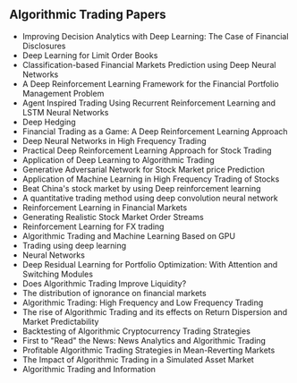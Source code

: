 <h2> Algorithmic Trading Papers </h2>

<ul>

                             

 <li><a target="_blank" href="https://github.com/manjunath5496/Algorithmic-Trading-Papers/blob/master/algt(1).pdf" style="text-decoration:none;"> Improving Decision Analytics with Deep Learning: The Case of Financial Disclosures</a></li>

 <li><a target="_blank" href="https://github.com/manjunath5496/Algorithmic-Trading-Papers/blob/master/algt(2).pdf" style="text-decoration:none;">Deep Learning for Limit Order Books</a></li>

<li><a target="_blank" href="https://github.com/manjunath5496/Algorithmic-Trading-Papers/blob/master/algt(3).pdf" style="text-decoration:none;">Classification-based Financial Markets Prediction using Deep Neural Networks</a></li>
 <li><a target="_blank" href="https://github.com/manjunath5496/Algorithmic-Trading-Papers/blob/master/algt(4).pdf" style="text-decoration:none;">A Deep Reinforcement Learning Framework for the Financial Portfolio Management Problem</a></li>                              
<li><a target="_blank" href="https://github.com/manjunath5496/Algorithmic-Trading-Papers/blob/master/algt(5).pdf" style="text-decoration:none;">Agent Inspired Trading Using Recurrent Reinforcement Learning and LSTM Neural Networks</a></li>
<li><a target="_blank" href="https://github.com/manjunath5496/Algorithmic-Trading-Papers/blob/master/algt(6).pdf" style="text-decoration:none;"> Deep Hedging</a></li>
 <li><a target="_blank" href="https://github.com/manjunath5496/Algorithmic-Trading-Papers/blob/master/algt(7).pdf" style="text-decoration:none;">Financial Trading as a Game:
A Deep Reinforcement Learning Approach</a></li>

 <li><a target="_blank" href="https://github.com/manjunath5496/Algorithmic-Trading-Papers/blob/master/algt(8).pdf" style="text-decoration:none;"> Deep Neural Networks in High Frequency Trading</a></li>
   <li><a target="_blank" href="https://github.com/manjunath5496/Algorithmic-Trading-Papers/blob/master/algt(9).pdf" style="text-decoration:none;">Practical Deep Reinforcement Learning Approach for Stock Trading</a></li>
  
   
 <li><a target="_blank" href="https://github.com/manjunath5496/Algorithmic-Trading-Papers/blob/master/algt(10).pdf" style="text-decoration:none;">Application of Deep Learning to Algorithmic Trading</a></li>                              
<li><a target="_blank" href="https://github.com/manjunath5496/Algorithmic-Trading-Papers/blob/master/algt(11).pdf" style="text-decoration:none;">Generative Adversarial Network for Stock Market price Prediction</a></li>
<li><a target="_blank" href="https://github.com/manjunath5496/Algorithmic-Trading-Papers/blob/master/algt(12).pdf" style="text-decoration:none;">Application of Machine Learning in High Frequency Trading of Stocks</a></li>
<li><a target="_blank" href="https://github.com/manjunath5496/Algorithmic-Trading-Papers/blob/master/algt(13).pdf" style="text-decoration:none;">Beat China's stock market by using Deep reinforcement learning</a></li>

<li><a target="_blank" href="https://github.com/manjunath5496/Algorithmic-Trading-Papers/blob/master/algt(14).pdf" style="text-decoration:none;">A quantitative trading method using deep convolution neural network</a></li>
                              
<li><a target="_blank" href="https://github.com/manjunath5496/Algorithmic-Trading-Papers/blob/master/algt(15).pdf" style="text-decoration:none;">Reinforcement Learning in Financial Markets</a></li>

<li><a target="_blank" href="https://github.com/manjunath5496/Algorithmic-Trading-Papers/blob/master/algt(16).pdf" style="text-decoration:none;">
Generating Realistic Stock Market Order Streams </a></li>

  <li><a target="_blank" href="https://github.com/manjunath5496/Algorithmic-Trading-Papers/blob/master/algt(17).pdf" style="text-decoration:none;">Reinforcement Learning for FX trading</a></li>   
  
<li><a target="_blank" href="https://github.com/manjunath5496/Algorithmic-Trading-Papers/blob/master/algt(18).pdf" style="text-decoration:none;">Algorithmic Trading and Machine
Learning Based on GPU</a></li> 

  
<li><a target="_blank" href="https://github.com/manjunath5496/Algorithmic-Trading-Papers/blob/master/algt(19).pdf" style="text-decoration:none;">Trading using deep learning</a></li> 

<li><a target="_blank" href="https://github.com/manjunath5496/Algorithmic-Trading-Papers/blob/master/algt(20).pdf" style="text-decoration:none;"> Neural Networks</a></li>

<li><a target="_blank" href="https://github.com/manjunath5496/Algorithmic-Trading-Papers/blob/master/algt(21).pdf" style="text-decoration:none;">Deep Residual Learning for Portfolio Optimization: With Attention and Switching Modules</a></li>

<li><a target="_blank" href="https://github.com/manjunath5496/Algorithmic-Trading-Papers/blob/master/algt(22).pdf" style="text-decoration:none;">Does Algorithmic Trading Improve Liquidity?</a></li>

 <li><a target="_blank" href="https://github.com/manjunath5496/Algorithmic-Trading-Papers/blob/master/algt(28).pdf" style="text-decoration:none;">The distribution of ignorance on financial markets</a></li>   
  
<li><a target="_blank" href="https://github.com/manjunath5496/Algorithmic-Trading-Papers/blob/master/algt(23).pdf" style="text-decoration:none;">Algorithmic Trading: High Frequency and Low Frequency Trading</a></li> 

  
<li><a target="_blank" href="https://github.com/manjunath5496/Algorithmic-Trading-Papers/blob/master/algt(24).pdf" style="text-decoration:none;">The rise of Algorithmic Trading and its effects on Return Dispersion and Market Predictability</a></li> 

<li><a target="_blank" href="https://github.com/manjunath5496/Algorithmic-Trading-Papers/blob/master/algt(25).pdf" style="text-decoration:none;"> Backtesting of Algorithmic Cryptocurrency Trading Strategies</a></li>

<li><a target="_blank" href="https://github.com/manjunath5496/Algorithmic-Trading-Papers/blob/master/algt(26).pdf" style="text-decoration:none;"> First to "Read" the News: News Analytics and Algorithmic Trading</a></li>

<li><a target="_blank" href="https://github.com/manjunath5496/Algorithmic-Trading-Papers/blob/master/algt(27).pdf" style="text-decoration:none;">Profitable Algorithmic Trading Strategies in Mean-Reverting Markets</a></li>

<li><a target="_blank" href="https://github.com/manjunath5496/Algorithmic-Trading-Papers/blob/master/algt(29).pdf" style="text-decoration:none;">The Impact of Algorithmic Trading in a Simulated Asset Market</a></li>

<li><a target="_blank" href="https://github.com/manjunath5496/Algorithmic-Trading-Papers/blob/master/algt(30).pdf" style="text-decoration:none;">Algorithmic Trading and Information</a></li>






</ul>
